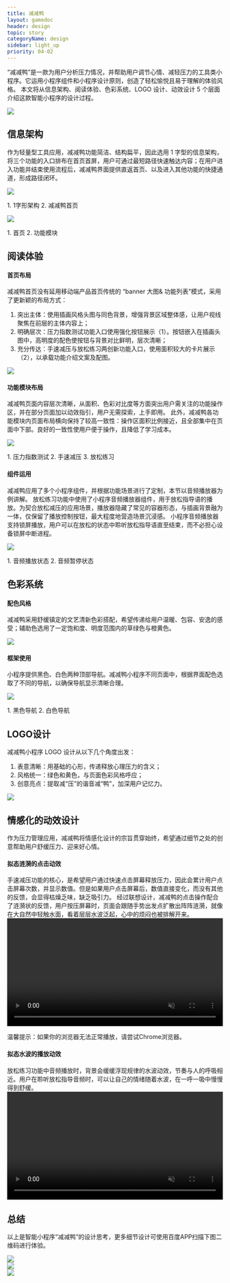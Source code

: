 ```yaml
---
title: 减减鸭
layout: gamedoc
header: design
topic: story
categoryName: design
sidebar: light_up
priority: 04-02
---
```

“减减鸭”是一款为用户分析压力情况，并帮助用户调节心情、减轻压力的工具类小程序。它运用小程序组件和小程序设计原则，创造了轻松愉悦且易于理解的体验风格。
本文将从信息架构、阅读体验、色彩系统、LOGO 设计、动效设计 5 个层面介绍这款智能小程序的设计过程。
<div class="m-doc-custom-img">
	<div >
		<img src="/img/game/design/story/light_up/1.png">
	</div>
</div>

## 信息架构

作为轻量型工具应用，减减鸭功能简洁、结构扁平，因此选用 1 字型的信息架构，将三个功能的入口排布在首⻚首屏，用户可通过最短路径快速触达内容；在用户进入功能并结束使用流程后，减减鸭界面提供直返首页、以及进入其他功能的快捷通道，形成路径闭环。

<div class="m-doc-custom-img">
	<div >
		<img src="/img/game/design/story/light_up/2.png"><p class="m-doc-custom-examples-text">1. 1字形架构
2. 减减鸭首页</p>
	</div>
</div>

<div class="m-doc-custom-img">
	<div >
		<img src="/img/game/design/story/light_up/3.png"><p class="m-doc-custom-examples-text">1. 首页
2. 功能模块</p>
	</div>
</div>


## 阅读体验

#### 首页布局

<div class="m-doc-custom-text-image">
 	<div>
 	    <p>减减鸭首页没有延用移动端产品首页传统的 “banner 大图& 功能列表”模式，采用了更新颖的布局方式：
<ol>
<li>突出主体：使用插画风格头图与同色背景，增强背景区域整体感，让用户视线聚焦在前层的主体内容上；</li>
<li>明确层次：压力指数测试功能入口使用强化按钮展示（1）。按钮嵌入在插画头图中，高明度的配色使按钮与背景对比鲜明，层次清晰；</li>
<li>充分传达：手速减压与放松练习两创新功能入口，使用面积较大的卡片展示（2），以承载功能介绍文案及配图。</li></ol></p>
 	</div>
 	<div>
 		<img src="/img/game/design/story/light_up/4.png">
	</div>
</div>

#### 功能模块布局

减减鸭页面内容层次清晰，从面积、色彩对比度等方面突出用户需关注的功能操作区，并在部分页面加以动效指引，用户无需探索，上手即用。
此外，减减鸭各功能模块内页面布局横向保持了较高一致性：操作区面积比例接近，且全部集中在页面中下部。良好的一致性使用户便于操作，且降低了学习成本。

<div class="m-doc-custom-img">
	<div >
		<img src="/img/game/design/story/light_up/5.png"><p class="m-doc-custom-examples-text">1. 压力指数测试
2. 手速减压
3. 放松练习</p>
	</div>
</div>

#### 组件运用

减减鸭应用了多个小程序组件，并根据功能场景进行了定制，本节以音频播放器为例讲解。
放松练习功能中使用了小程序音频播放器组件，用于放松指导语的播放。为契合放松减压的应用场景，播放器隐藏了常见的容器形态，与插画背景融为一体，仅保留了播放控制按钮，最大程度地营造场景沉浸感。
小程序音频播放器支持锁屏播放，用户可以在放松的状态中聆听放松指导语直至结束，而不必担心设备锁屏中断进程。

<div class="m-doc-custom-img">
	<div >
		<img src="/img/game/design/story/light_up/6.png"><p class="m-doc-custom-examples-text">1. 音频播放状态
2. 音频暂停状态</p>
	</div>
</div>

## 色彩系统

#### 配色风格
减减鸭采用舒缓镇定的文艺清新色彩搭配，希望传递给用户温暖、包容、安逸的感受；辅助色选用了一定饱和度、明度范围内的草绿色与橙黄色。

<div class="m-doc-custom-img">
	<div >
		<img src="/img/game/design/story/light_up/7.png">
	</div>
</div>

#### 框架使用
小程序提供黑色、白色两种顶部导航。减减鸭小程序不同页面中，根据界面配色选取了不同的导航，以确保导航显示清晰合理。

<div class="m-doc-custom-img">
	<div >
		<img src="/img/game/design/story/light_up/8.png"><p class="m-doc-custom-examples-text">1. 黑色导航
2. 白色导航</p>
	</div>
</div>

## LOGO设计
减减鸭小程序 LOGO 设计从以下几个角度出发：
1. 表意清晰：用基础的心形，传递释放心理压力的含义；
2. 风格统一：绿色和黄色，与页面色彩风格呼应；
3. 创意亮点：提取减“压”的谐音减“鸭”，加深用户记忆力。

<div class="m-doc-custom-img">
	<div >
		<img src="/img/game/design/story/light_up/9.png">
	</div>
</div>

## 情感化的动效设计
作为压力管理应用，减减鸭将情感化设计的宗旨贯穿始终，希望通过细节之处的创意帮助用户舒缓压力、迎来好心情。

#### 拟态涟漪的点击动效

手速减压功能的核心，是希望用户通过快速点击屏幕释放压力，因此会累计用户点击屏幕次数，并显示数值。但是如果用户点击屏幕后，数值直接变化，而没有其他的反馈，会显得枯燥乏味，缺乏吸引力。
经过联想设计，减减鸭的点击操作配合了涟漪状的反馈，用户按压屏幕时，页面会跟随手势出发点扩散出阵阵涟漪，就像在大自然中轻触水面，看着层层水波泛起，心中的烦闷也被排解开来。
<video width="100%" muted autoplay="autoplay" loop="loop"
src="/img/game/design/story/light_up/click.mov" >
你的浏览器不支持该视频播放
</video>
<p class="m-doc-custom-examples-text">温馨提示：如果你的浏览器无法正常播放，请尝试Chrome浏览器。</p>

#### 拟态水波的播放动效

放松练习功能中音频播放时，背景会缓缓浮现规律的水波动效，节奏与人的呼吸相近。用户在聆听放松指导音频时，可以让自己的情绪随着水波，在一呼一吸中慢慢得到舒缓。
<video width="100%" muted autoplay="autoplay"  loop="loop"
src="/img/game/design/story/light_up/play.mov" >
你的浏览器不支持该视频播放
</video>

## 总结

以上是智能小程序“减减鸭”的设计思考，更多细节设计可使用百度APP扫描下图二维码进行体验。
<div class="m-doc-custom-examples-correct ispc"><img src="/img/game/design/principle/innovation/4-1.png"></div>
<div class="m-doc-custom-examples-correct ismobile"><img src="/img/game/design/principle/innovation/4-2.png"></div>
<div class="m-doc-custom-examples-correct isbox"><img src="/img/game/design/principle/innovation/4-3.png"></div>
